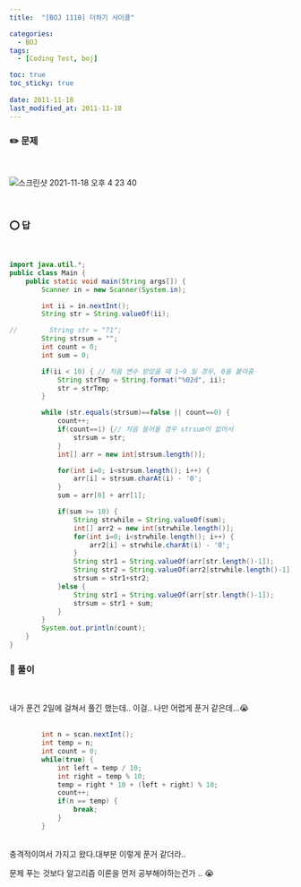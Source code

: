 ```yaml
---
title:  "[BOJ 1110] 더하기 사이클"

categories:
  - BOJ
tags:
  - [Coding Test, boj]

toc: true
toc_sticky: true
 
date: 2011-11-18
last_modified_at: 2011-11-18
---
```


### :pencil2: 문제 
<br>

![스크린샷 2021-11-18 오후 4 23 40](https://user-images.githubusercontent.com/93639793/142370648-16243b31-4d80-4a05-bea6-2876516d7c69.png)
   
<br>

### :o:  답
<br>

```java
import java.util.*;
public class Main {
    public static void main(String args[]) {
        Scanner in = new Scanner(System.in);

        int ii = in.nextInt();
        String str = String.valueOf(ii);

//        String str = "71";
        String strsum = "";
        int count = 0;
        int sum = 0;

        if(ii < 10) { // 처음 변수 받았을 때 1~9 일 경우, 0을 붙여줌
            String strTmp = String.format("%02d", ii);
            str = strTmp;
        }

        while (str.equals(strsum)==false || count==0) {
            count++;
            if(count==1) {// 처음 들어올 경우 strsum이 없어서
                strsum = str;
            }
            int[] arr = new int[strsum.length()];

            for(int i=0; i<strsum.length(); i++) {
                arr[i] = strsum.charAt(i) - '0';
            }
            sum = arr[0] + arr[1];

            if(sum >= 10) {
                String strwhile = String.valueOf(sum);
                int[] arr2 = new int[strwhile.length()];
                for(int i=0; i<strwhile.length(); i++) {
                    arr2[i] = strwhile.charAt(i) - '0';
                }
                String str1 = String.valueOf(arr[str.length()-1]);
                String str2 = String.valueOf(arr2[strwhile.length()-1]);
                strsum = str1+str2;
            }else {
                String str1 = String.valueOf(arr[str.length()-1]);
                strsum = str1 + sum;
            }
        }
        System.out.println(count);
    }
}
```

### :closed_book: 풀이   
<br>

내가 푼건 2일에 걸쳐서 풀긴 했는데.. 이걸.. 나만 어렵게 푼거 같은데...:sob:   
<br>


```java
		int n = scan.nextInt();
		int temp = n;
		int count = 0;
		while(true) {
			int left = temp / 10;
			int right = temp % 10;
			temp = right * 10 + (left + right) % 10;
			count++;
			if(n == temp) {
				break;
			}
		}
```  
 <br>
충격적이여서 가지고 왔다.대부분 이렇게 푼거 같더라..   

문제 푸는 것보다 알고리즘 이론을 먼저 공부해야하는건가 .. :sob:   


